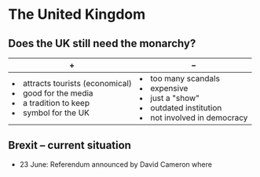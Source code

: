 # The United Kingdom

## Does the UK still need the monarchy?

| + | – |
| --- | --- |
| <li>attracts tourists (economical)</li><li>good for the media</li><li>a tradition to keep</li><li>symbol for the UK</li> | <li>too many scandals</li><li>expensive</li><li>just a "show"</li><li>outdated institution</li><li>not involved in democracy</li> |

## Brexit – current situation
- 23 June: Referendum announced by David Cameron where 
<!--stackedit_data:
eyJoaXN0b3J5IjpbLTI0NjI2NTI0LDc0MjQ1OTkzMSw3OTUyMj
QwOTcsLTg0MjgxNDY4NV19
-->